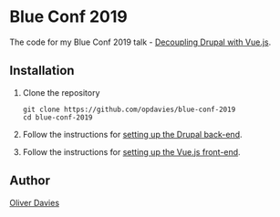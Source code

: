 # Blue Conf 2019

The code for my Blue Conf 2019 talk - [Decoupling Drupal with Vue.js](https://www.oliverdavies.uk/talks/decoupling-drupal-vuejs).

## Installation

1. Clone the repository

    ```
    git clone https://github.com/opdavies/blue-conf-2019
    cd blue-conf-2019
    ```

1. Follow the instructions for [setting up the Drupal back-end][drupal].

1. Follow the instructions for [setting up the Vue.js front-end][vuejs].

## Author

[Oliver Davies](https://www.oliverdavies.uk)

[drupal]: /docs/setting-up-drupal.md
[vuejs]: /docs/setting-up-vue-js.md
